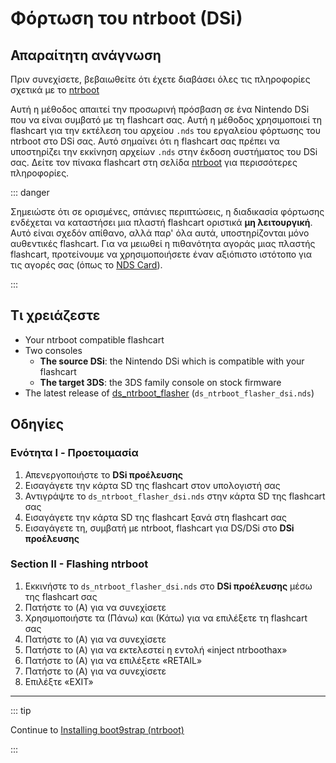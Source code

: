 # Φόρτωση του ntrboot (DSi)

## Απαραίτητη ανάγνωση

Πριν συνεχίσετε, βεβαιωθείτε ότι έχετε διαβάσει όλες τις πληροφορίες σχετικά με το [ntrboot](ntrboot)

Αυτή η μέθοδος απαιτεί την προσωρινή πρόσβαση σε ένα Nintendo DSi που να είναι συμβατό με τη flashcart σας. Αυτή η μέθοδος χρησιμοποιεί τη flashcart για την εκτέλεση του αρχείου `.nds` του εργαλείου φόρτωσης του ntrboot στο DSi σας. Αυτό σημαίνει ότι η flashcart σας πρέπει να υποστηρίζει την εκκίνηση αρχείων `.nds` στην έκδοση συστήματος του DSi σας. Δείτε τον πίνακα flashcart στη σελίδα [ntrboot](ntrboot) για περισσότερες πληροφορίες.

::: danger

Σημειώστε ότι σε ορισμένες, σπάνιες περιπτώσεις, η διαδικασία φόρτωσης ενδέχεται να καταστήσει μια πλαστή flashcart οριστικά **μη λειτουργική**. Αυτό είναι σχεδόν απίθανο, αλλά παρ' όλα αυτά, υποστηρίζονται μόνο αυθεντικές flashcart. Για να μειωθεί η πιθανότητα αγοράς μιας πλαστής flashcart, προτείνουμε να χρησιμοποιήσετε έναν αξιόπιστο ιστότοπο για τις αγορές σας (όπως το [NDS Card](https://www.nds-card.com/)).

:::

## Τι χρειάζεστε

- Your ntrboot compatible flashcart
- Two consoles
  - **The source DSi**: the Nintendo DSi which is compatible with your flashcart
  - **The target 3DS**: the 3DS family console on stock firmware
- The latest release of [ds_ntrboot_flasher](https://github.com/ntrteam/ds_ntrboot_flasher/releases/latest) (`ds_ntrboot_flasher_dsi.nds`)

## Οδηγίες

### Ενότητα I - Προετοιμασία

1. Απενεργοποιήστε το **DSi προέλευσης**
2. Εισαγάγετε την κάρτα SD της flashcart στον υπολογιστή σας
3. Αντιγράψτε το `ds_ntrboot_flasher_dsi.nds` στην κάρτα SD της flashcart σας
4. Εισαγάγετε την κάρτα SD της flashcart ξανά στη flashcart σας
5. Εισαγάγετε τη, συμβατή με ntrboot, flashcart για DS/DSi στο **DSi προέλευσης**

### Section II - Flashing ntrboot

1. Εκκινήστε το `ds_ntrboot_flasher_dsi.nds` στο **DSi προέλευσης** μέσω της flashcart σας
2. Πατήστε το (A) για να συνεχίσετε
3. Χρησιμοποιήστε τα (Πάνω) και (Κάτω) για να επιλέξετε τη flashcart σας
4. Πατήστε το (A) για να συνεχίσετε
5. Πατήστε το (A) για να εκτελεστεί η εντολή «inject ntrboothax»
6. Πατήστε το (Α) για να επιλέξετε «RETAIL»
7. Πατήστε το (A) για να συνεχίσετε
8. Επιλέξτε «EXIT»

___

::: tip

Continue to [Installing boot9strap (ntrboot)](installing-boot9strap-\(ntrboot\))

:::
